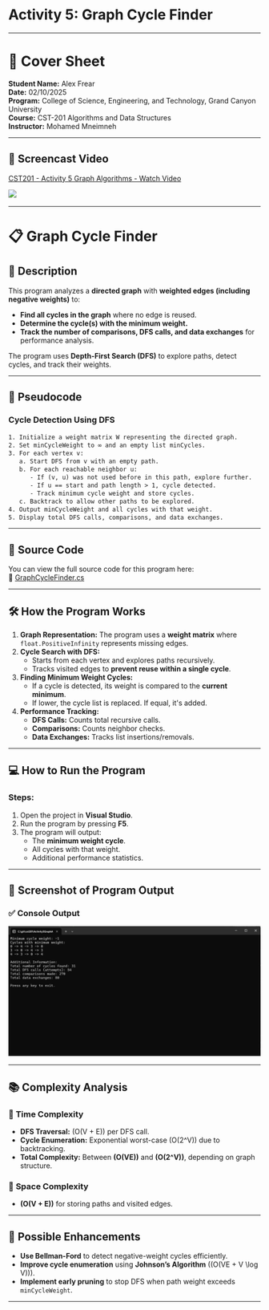 # Activity 5: Graph Cycle Finder

---

# 📝 Cover Sheet  
**Student Name:** Alex Frear  
**Date:** 02/10/2025  
**Program:** College of Science, Engineering, and Technology, Grand Canyon University  
**Course:** CST-201 Algorithms and Data Structures  
**Instructor:** Mohamed Mneimneh  

---

## 🎥 **Screencast Video**
<div>
    <a href="https://www.loom.com/share/34e9135de46144b5af813be8c31b8b89">
      <p>CST201 - Activity 5 Graph Algorithms - Watch Video</p>
    </a>
    <a href="https://www.loom.com/share/34e9135de46144b5af813be8c31b8b89">
      <img style="max-width:300px;" src="https://cdn.loom.com/sessions/thumbnails/34e9135de46144b5af813be8c31b8b89-66d63f11238f1535-full-play.gif">
    </a>
  </div>

---

# 📋 Graph Cycle Finder

## 📄 **Description**
This program analyzes a **directed graph** with **weighted edges (including negative weights)** to:
- **Find all cycles in the graph** where no edge is reused.
- **Determine the cycle(s) with the minimum weight.**
- **Track the number of comparisons, DFS calls, and data exchanges** for performance analysis.

The program uses **Depth-First Search (DFS)** to explore paths, detect cycles, and track their weights.  

---

## 📄 **Pseudocode**
### **Cycle Detection Using DFS**
```
1. Initialize a weight matrix W representing the directed graph.
2. Set minCycleWeight to ∞ and an empty list minCycles.
3. For each vertex v:
   a. Start DFS from v with an empty path.
   b. For each reachable neighbor u:
      - If (v, u) was not used before in this path, explore further.
      - If u == start and path length > 1, cycle detected.
      - Track minimum cycle weight and store cycles.
   c. Backtrack to allow other paths to be explored.
4. Output minCycleWeight and all cycles with that weight.
5. Display total DFS calls, comparisons, and data exchanges.
```

---

## 📄 **Source Code**
You can view the full source code for this program here:  
🔗 [GraphCycleFinder.cs](YOUR_GITHUB_REPOSITORY_LINK_HERE)  

---

## 🛠️ **How the Program Works**
1. **Graph Representation:** The program uses a **weight matrix** where `float.PositiveInfinity` represents missing edges.
2. **Cycle Search with DFS:**  
   - Starts from each vertex and explores paths recursively.
   - Tracks visited edges to **prevent reuse within a single cycle**.
3. **Finding Minimum Weight Cycles:**  
   - If a cycle is detected, its weight is compared to the **current minimum**.
   - If lower, the cycle list is replaced. If equal, it's added.
4. **Performance Tracking:**  
   - **DFS Calls:** Counts total recursive calls.
   - **Comparisons:** Counts neighbor checks.
   - **Data Exchanges:** Tracks list insertions/removals.

---

## 💻 **How to Run the Program**
### **Steps:**
1. Open the project in **Visual Studio**.
2. Run the program by pressing **F5**.
3. The program will output:
   - The **minimum weight cycle**.
   - All cycles with that weight.
   - Additional performance statistics.

---

## 📸 **Screenshot of Program Output**
### ✅ **Console Output**
<img src="Activity5Screenshots/GraphCycleFinderScreenshot.png" width="700"/>

---

## 📚 **Complexity Analysis**
### 🔑 **Time Complexity**
- **DFS Traversal:** \(O(V + E)\) per DFS call.
- **Cycle Enumeration:** Exponential worst-case \(O(2^V)\) due to backtracking.
- **Total Complexity:** Between **\(O(VE)\)** and **\(O(2^V)\)**, depending on graph structure.

### 🔑 **Space Complexity**
- **\(O(V + E)\)** for storing paths and visited edges.

---

## 🔧 **Possible Enhancements**
- **Use Bellman-Ford** to detect negative-weight cycles efficiently.
- **Improve cycle enumeration** using **Johnson’s Algorithm** (\(O(VE + V \log V)\)).
- **Implement early pruning** to stop DFS when path weight exceeds `minCycleWeight`.

---
